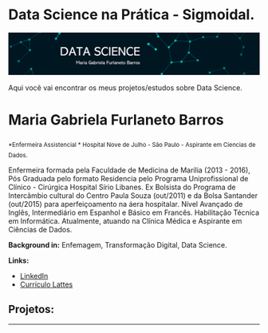 # Data Science na Prática - Sigmoidal. 

<p align="center">
  <img src="Imagem1.png" >
</p>

Aqui você vai encontrar os meus projetos/estudos sobre Data Science. 

# Maria Gabriela Furlaneto Barros 
<sub>*Enfermeira Assistencial * Hospital Nove de Julho - São Paulo - Aspirante em Ciencias de Dados. </sub>

Enfermeira formada pela Faculdade de Medicina de Marília (2013 - 2016), Pós Graduada pelo formato Residencia pelo Programa Uniprofissional de Clínico - Cirúrgica Hospital Sírio Libanes.  Ex Bolsista do Programa de Intercãmbio cultural do Centro Paula Souza (out/2011) e da Bolsa Santander (out/2015) para aperfeiçoamento na áera hospitalar. Nível Avançado de Inglês, Intermediário em Espanhol e Básico em Francês. Habilitação Técnica em Informática. Atualmente, atuando na Clínica Médica e Aspirante em Ciências de Dados. 



**Background in:** Enfemagem, Transformação Digital, Data Science.

**Links:**

* [LinkedIn](https://www.linkedin.com/in/maria-gabriela-furlaneto-barros-410194150/)
* [Currículo Lattes](https://bit.ly/2MFTAF7)




## Projetos:


---
